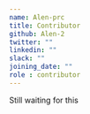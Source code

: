```yaml
---
name: Alen-prc
title: Contributor
github: Alen-2
twitter: ""
linkedin: ""
slack: ""
joining_date: ""
role : contributor
---
```


Still waiting for this
